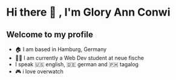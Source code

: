 # Hi there :wave: , I'm Glory Ann Conwi

**Welcome to my profile**
---

- :house: I am based in Hamburg, Germany
- :student: I am currently a Web Dev student at neue fische
- I speak :us: english, :de: german and 🇵🇭 tagalog
- :video_game: i love overwatch
